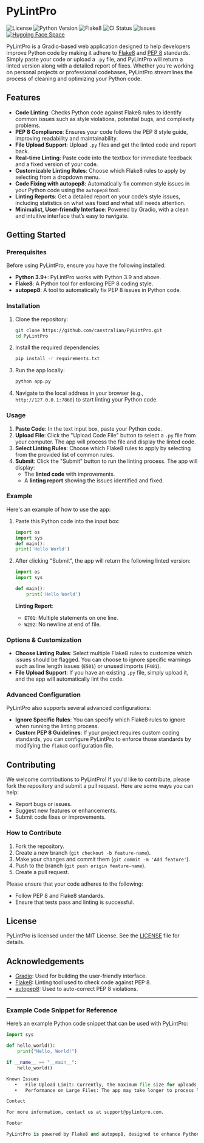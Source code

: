 # PyLintPro

![License](https://img.shields.io/badge/License-MIT-blue.svg)
![Python Version](https://img.shields.io/badge/Python-3.9%2B-blue.svg)
![Flake8](https://img.shields.io/badge/Flake8-%E2%9C%94-green.svg)
![CI Status](https://img.shields.io/github/workflow/status/canstralian/PyLintPro/Build%20and%20Deploy)
![Issues](https://img.shields.io/github/issues/canstralian/PyLintPro)
[![Hugging Face Space](https://img.shields.io/badge/Space-Status-green)](https://huggingface.co/spaces/Canstralian/PyLintPro)

PyLintPro is a Gradio-based web application designed to help developers improve Python code by making it adhere to [Flake8](https://flake8.pycqa.org/) and [PEP 8](https://pep8.org/) standards. Simply paste your code or upload a `.py` file, and PyLintPro will return a linted version along with a detailed report of fixes. Whether you're working on personal projects or professional codebases, PyLintPro streamlines the process of cleaning and optimizing your Python code.

## Features

- **Code Linting**: Checks Python code against Flake8 rules to identify common issues such as style violations, potential bugs, and complexity problems.
- **PEP 8 Compliance**: Ensures your code follows the PEP 8 style guide, improving readability and maintainability.
- **File Upload Support**: Upload `.py` files and get the linted code and report back.
- **Real-time Linting**: Paste code into the textbox for immediate feedback and a fixed version of your code.
- **Customizable Linting Rules**: Choose which Flake8 rules to apply by selecting from a dropdown menu.
- **Code Fixing with autopep8**: Automatically fix common style issues in your Python code using the `autopep8` tool.
- **Linting Reports**: Get a detailed report on your code’s style issues, including statistics on what was fixed and what still needs attention.
- **Minimalist, User-friendly Interface**: Powered by Gradio, with a clean and intuitive interface that’s easy to navigate.

## Getting Started

### Prerequisites

Before using PyLintPro, ensure you have the following installed:

- **Python 3.9+**: PyLintPro works with Python 3.9 and above.
- **Flake8**: A Python tool for enforcing PEP 8 coding style.
- **autopep8**: A tool to automatically fix PEP 8 issues in Python code.

### Installation

1. Clone the repository:

    ```bash
    git clone https://github.com/canstralian/PyLintPro.git
    cd PyLintPro
    ```

2. Install the required dependencies:

    ```bash
    pip install -r requirements.txt
    ```

3. Run the app locally:

    ```bash
    python app.py
    ```

4. Navigate to the local address in your browser (e.g., `http://127.0.0.1:7860`) to start linting your Python code.

### Usage

1. **Paste Code**: In the text input box, paste your Python code.
2. **Upload File**: Click the "Upload Code File" button to select a `.py` file from your computer. The app will process the file and display the linted code.
3. **Select Linting Rules**: Choose which Flake8 rules to apply by selecting from the provided list of common rules.
4. **Submit**: Click the "Submit" button to run the linting process. The app will display:
    - The **linted code** with improvements.
    - A **linting report** showing the issues identified and fixed.

### Example

Here's an example of how to use the app:

1. Paste this Python code into the input box:
    ```python
    import os
    import sys
    def main():
    print('Hello World')
    ```

2. After clicking "Submit", the app will return the following linted version:
    ```python
    import os
    import sys

    def main():
        print('Hello World')
    ```

   **Linting Report**:
    - `E701`: Multiple statements on one line.
    - `W292`: No newline at end of file.

### Options & Customization

- **Choose Linting Rules**: Select multiple Flake8 rules to customize which issues should be flagged. You can choose to ignore specific warnings such as line length issues (`E501`) or unused imports (`F401`).
- **File Upload Support**: If you have an existing `.py` file, simply upload it, and the app will automatically lint the code.

### Advanced Configuration

PyLintPro also supports several advanced configurations:

- **Ignore Specific Rules**: You can specify which Flake8 rules to ignore when running the linting process.
- **Custom PEP 8 Guidelines**: If your project requires custom coding standards, you can configure PyLintPro to enforce those standards by modifying the `flake8` configuration file.

## Contributing

We welcome contributions to PyLintPro! If you'd like to contribute, please fork the repository and submit a pull request. Here are some ways you can help:

- Report bugs or issues.
- Suggest new features or enhancements.
- Submit code fixes or improvements.

### How to Contribute

1. Fork the repository.
2. Create a new branch (`git checkout -b feature-name`).
3. Make your changes and commit them (`git commit -m 'Add feature'`).
4. Push to the branch (`git push origin feature-name`).
5. Create a pull request.

Please ensure that your code adheres to the following:

- Follow PEP 8 and Flake8 standards.
- Ensure that tests pass and linting is successful.

## License

PyLintPro is licensed under the MIT License. See the [LICENSE](LICENSE) file for details.

## Acknowledgements

- [Gradio](https://gradio.app/): Used for building the user-friendly interface.
- [Flake8](https://flake8.pycqa.org/): Linting tool used to check code against PEP 8.
- [autopep8](https://github.com/hhatto/autopep8): Used to auto-correct PEP 8 violations.

---

### Example Code Snippet for Reference

Here’s an example Python code snippet that can be used with PyLintPro:

```python
import sys

def hello_world():
    print("Hello, World!")

if __name__ == "__main__":
    hello_world()

Known Issues
   •   File Upload Limit: Currently, the maximum file size for uploads is 10 MB.
   •   Performance on Large Files: The app may take longer to process large files or files with many lines of code.

Contact

For more information, contact us at support@pylintpro.com.

Footer

PyLintPro is powered by Flake8 and autopep8, designed to enhance Python code quality with minimal effort.